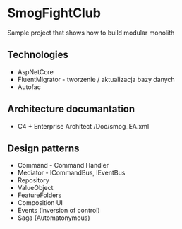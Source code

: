 # SmogFightClub
Sample project that shows how to build modular monolith

## Technologies
- AspNetCore 
- FluentMigrator - tworzenie / aktualizacja bazy danych
- Autofac

## Architecture documantation
- C4 + Enterprise Architect /Doc/smog_EA.xml
  
## Design patterns
- Command - Command Handler
- Mediator - ICommandBus, IEventBus
- Repository
- ValueObject
- FeatureFolders
- Composition UI
- Events (inversion of control)
- Saga (Automatonymous)

